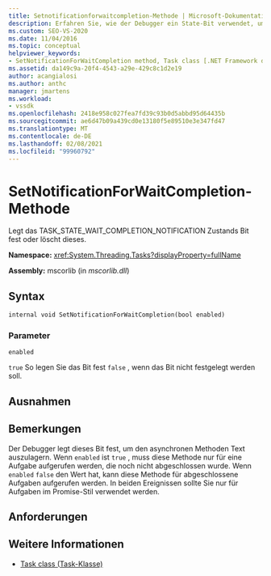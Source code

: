 ```yaml
---
title: Setnotificationforwaitcompletion-Methode | Microsoft-Dokumentation
description: Erfahren Sie, wie der Debugger ein State-Bit verwendet, um den asynchronen Methoden Text für Promise-Aufgaben zu unterstützen.
ms.custom: SEO-VS-2020
ms.date: 11/04/2016
ms.topic: conceptual
helpviewer_keywords:
- SetNotificationForWaitCompletion method, Task class [.NET Framework debug engines]
ms.assetid: da149c9a-20f4-4543-a29e-429c8c1d2e19
author: acangialosi
ms.author: anthc
manager: jmartens
ms.workload:
- vssdk
ms.openlocfilehash: 2418e958c027fea7fd39c93b0d5abbd95d64435b
ms.sourcegitcommit: ae6d47b09a439cd0e13180f5e89510e3e347fd47
ms.translationtype: MT
ms.contentlocale: de-DE
ms.lasthandoff: 02/08/2021
ms.locfileid: "99960792"
---
```

# <a name="setnotificationforwaitcompletion-method"></a>SetNotificationForWaitCompletion-Methode
Legt das TASK_STATE_WAIT_COMPLETION_NOTIFICATION Zustands Bit fest oder löscht dieses.

 **Namespace:** <xref:System.Threading.Tasks?displayProperty=fullName>

 **Assembly:** mscorlib (in *mscorlib.dll*)

## <a name="syntax"></a>Syntax

```vb
internal void SetNotificationForWaitCompletion(bool enabled)
```

### <a name="parameters"></a>Parameter
 `enabled`

 `true` So legen Sie das Bit fest `false` , wenn das Bit nicht festgelegt werden soll.

## <a name="exceptions"></a>Ausnahmen

## <a name="remarks"></a>Bemerkungen
 Der Debugger legt dieses Bit fest, um den asynchronen Methoden Text auszulagern. Wenn `enabled` ist `true` , muss diese Methode nur für eine Aufgabe aufgerufen werden, die noch nicht abgeschlossen wurde. Wenn `enabled` `false` den Wert hat, kann diese Methode für abgeschlossene Aufgaben aufgerufen werden. In beiden Ereignissen sollte Sie nur für Aufgaben im Promise-Stil verwendet werden.

## <a name="requirements"></a>Anforderungen

## <a name="see-also"></a>Weitere Informationen
- [Task class (Task-Klasse)](../../extensibility/debugger/task-class-internal-members.md)
